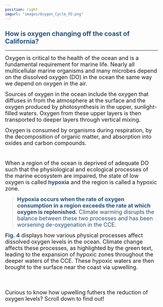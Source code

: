 ```yaml
---
position: right
imgurl: "images/Oxygen_Cycle_FD.png"
---
```


## <span style="color:#28527A"> How is oxygen changing off the coast of California? </span>

--- 

<font size="+1">Oxygen is critical to the health of the ocean and is a fundamental requirement for marine life. Nearly all multicellular marine organisms and many microbes depend on the dissolved oxygen (DO) in the ocean the same way we depend on oxygen in the air.</font>

<font size="+1">Sources of oxygen in the ocean include the oxygen that diffuses in from the atmosphere at the surface and the oxygen produced by photosynthesis in the upper, sunlight-filled waters. Oxygen from these upper layers is then transported to deeper layers through vertical mixing.</font>

<font size="+1">Oxygen is consumed by organisms during respiration, by the decomposition of organic matter, and absorption into oxides and carbon compounds.</font>

<br />

<font size="+1">When a region of the ocean is deprived of adequate DO such that the physiological and ecological processes of the marine ecosystem are impaired, the state of low oxygen is called <span style="color:#28527A"> **hypoxia** </span> and the region is called a hypoxic zone. </font>

> <font size="+1"> <span style="color:#28527A"> **Hypoxia occurs when the rate of oxygen consumption in a region exceeds the rate at which oxygen is replenished.** Climate warming disrupts the balance between these two processes and has been worsening de-oxygenation in the CCE.</span> </font>

<font size="+1"> <span style="color:#28527A"> **Fig. 4** </span> displays how various physical processes affect dissolved oxygen levels in the ocean. Climate change affects these processes, as highlighted by the green text, leading to the expansion of hypoxic zones throughout the deeper waters of the CCE. These hypoxic waters are then brought to the surface near the coast via upwelling.</font>

<br />
<br />

<font size="+1">Curious to know how upwelling futhers the reduction of oxygen levels? Scroll down to find out!</font>

